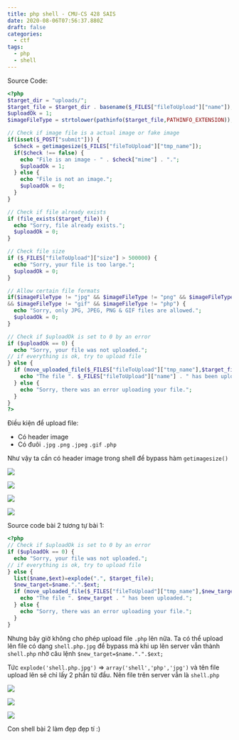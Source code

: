 ```yaml
---
title: php shell - CMU-CS 428 SAIS
date: 2020-08-06T07:56:37.880Z
draft: false
categories:
  - ctf
tags:
  - php
  - shell
---
```

Source Code:

```php
<?php
$target_dir = "uploads/";
$target_file = $target_dir . basename($_FILES["fileToUpload"]["name"]);
$uploadOk = 1;
$imageFileType = strtolower(pathinfo($target_file,PATHINFO_EXTENSION));

// Check if image file is a actual image or fake image
if(isset($_POST["submit"])) {
  $check = getimagesize($_FILES["fileToUpload"]["tmp_name"]);
  if($check !== false) {
    echo "File is an image - " . $check["mime"] . ".";
    $uploadOk = 1;
  } else {
    echo "File is not an image.";
    $uploadOk = 0;
  }
}

// Check if file already exists
if (file_exists($target_file)) {
  echo "Sorry, file already exists.";
  $uploadOk = 0;
}

// Check file size
if ($_FILES["fileToUpload"]["size"] > 500000) {
  echo "Sorry, your file is too large.";
  $uploadOk = 0;
}

// Allow certain file formats
if($imageFileType != "jpg" && $imageFileType != "png" && $imageFileType != "jpeg"
&& $imageFileType != "gif" && $imageFileType != "php") {
  echo "Sorry, only JPG, JPEG, PNG & GIF files are allowed.";
  $uploadOk = 0;
}

// Check if $uploadOk is set to 0 by an error
if ($uploadOk == 0) {
  echo "Sorry, your file was not uploaded.";
// if everything is ok, try to upload file
} else {
  if (move_uploaded_file($_FILES["fileToUpload"]["tmp_name"],$target_file)) {
    echo "The file ". $_FILES["fileToUpload"]["name"] . " has been uploaded.";
  } else {
    echo "Sorry, there was an error uploading your file.";
  }
}
?>
```

Điều kiện để upload file:

* Có header image
* Có đuôi `.jpg` `.png` `.jpeg` `.gif` `.php`

Như vậy ta cần có header image trong shell để bypass hàm `getimagesize()`

![](/img/2020-08-06_15-40.png)

![](/img/2020-08-06_15-45.png)

![](/img/2020-08-06_15-45_1.png)

![](/img/2020-08-06_15-47.png)

Source code bài 2 tương tự bài 1:

```php
<?php
// Check if $uploadOk is set to 0 by an error
if ($uploadOk == 0) {
  echo "Sorry, your file was not uploaded.";
// if everything is ok, try to upload file
} else {
  list($name,$ext)=explode(".", $target_file);
  $new_target=$name.".".$ext;
  if (move_uploaded_file($_FILES["fileToUpload"]["tmp_name"],$new_target)) {
    echo "The file ". $new_target . " has been uploaded.";
  } else {
    echo "Sorry, there was an error uploading your file.";
  }
}
```

Nhưng bây giờ không cho phép upload file `.php` lên nữa. Ta có thể upload lên file có dạng `shell.php.jpg` để bypass mà khi up lên server vẫn thành `shell.php` nhờ câu lệnh `$new_target=$name.".".$ext;`

Tức `explode('shell.php.jpg')` => `array('shell','php','jpg')` và tên file upload lên sẽ chỉ lấy 2 phần tử đầu. Nên file trên server vẫn là `shell.php`

![](/img/2020-08-06_15-50.png)

![](/img/2020-08-06_15-50_1.png)

![](/img/2020-08-06_15-51.png)



Con shell bài 2 làm đẹp đẹp tí :)